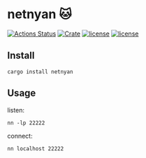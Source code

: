 # netnyan 🐱

[![Actions Status](https://github.com/kumavale/netnyan/workflows/Rust/badge.svg)](https://github.com/kumavale/netnyan/actions)
[![Crate](https://img.shields.io/crates/v/netnyan.svg)](https://crates.io/crates/netnyan)
[![license](https://img.shields.io/badge/License-MIT-blue.svg?style=flat)](LICENSE-MIT)
[![license](https://img.shields.io/badge/License-Apache%202.0-blue.svg?style=flat)](LICENSE-APACHE)

## Install

```
cargo install netnyan
```

## Usage

listen:

```
nn -lp 22222
```

connect:

```
nn localhost 22222
```

